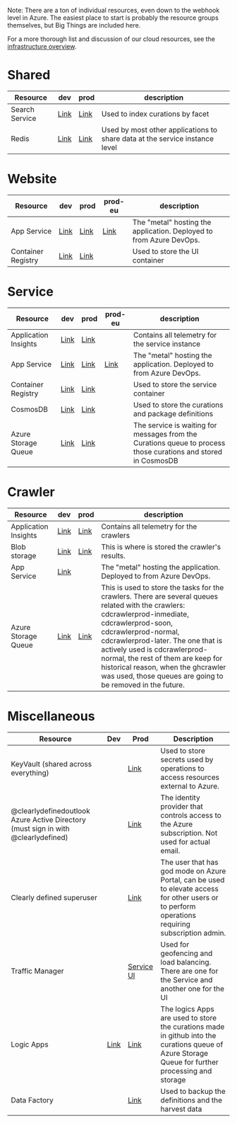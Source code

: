 Note: There are a ton of individual resources, even down to the webhook level in Azure. The easiest place to start is probably the resource groups themselves, but Big Things are included here.

For a more thorough list and discussion of our cloud resources, see the [infrastructure overview](./overview.md).

# Shared

| Resource | dev | prod | description
| -- | -- | -- | --
| Search Service | [Link](https://portal.azure.com/#@clearlydefinedoutlook.onmicrosoft.com/resource/subscriptions/e05584a1-ed97-4676-aec9-d82ba4c36c93/resourceGroups/clearlydefined-dev/providers/Microsoft.Search/searchServices/clearlydefined-dev/overview) | [Link](https://portal.azure.com/#@clearlydefinedoutlook.onmicrosoft.com/resource/subscriptions/e05584a1-ed97-4676-aec9-d82ba4c36c93/resourceGroups/clearlydefined-prod/providers/Microsoft.Search/searchServices/clearlydefinedprod/overview) | Used to index curations by facet
| Redis | [Link](https://portal.azure.com/#@clearlydefinedoutlook.onmicrosoft.com/resource/subscriptions/e05584a1-ed97-4676-aec9-d82ba4c36c93/resourceGroups/clearlydefined-dev/providers/Microsoft.Cache/Redis/clearlydefined-dev/overview) | [Link](https://portal.azure.com/#@clearlydefinedoutlook.onmicrosoft.com/resource/subscriptions/e05584a1-ed97-4676-aec9-d82ba4c36c93/resourceGroups/clearlydefined-prod/providers/Microsoft.Cache/Redis/clearlydefined-prod/overview)| Used by most other applications to share data at the service instance level

# Website
| Resource | dev | prod | prod-eu | description
| -- | -- | -- | -- | --
| App Service | [Link](https://portal.azure.com/#@clearlydefinedoutlook.onmicrosoft.com/resource/subscriptions/e05584a1-ed97-4676-aec9-d82ba4c36c93/resourceGroups/clearlydefined-dev/providers/Microsoft.Web/sites/clearlydefined-dev/appServices) |[Link](https://portal.azure.com/#@clearlydefinedoutlook.onmicrosoft.com/resource/subscriptions/e05584a1-ed97-4676-aec9-d82ba4c36c93/resourceGroups/clearlydefined-prod/providers/Microsoft.Web/sites/clearlydefined-prod/appServices) | [Link](https://portal.azure.com/#@clearlydefinedoutlook.onmicrosoft.com/resource/subscriptions/e05584a1-ed97-4676-aec9-d82ba4c36c93/resourceGroups/clearlydefined-prod-europe/providers/Microsoft.Web/sites/clearlydefined-prod-europe/appServices)| The "metal" hosting the application. Deployed to from Azure DevOps.
|Container Registry|[Link](https://portal.azure.com/#@clearlydefinedoutlook.onmicrosoft.com/resource/subscriptions/e05584a1-ed97-4676-aec9-d82ba4c36c93/resourceGroups/clearlydefined-dev/providers/Microsoft.ContainerRegistry/registries/clearlydefineddev2/overview)|[Link](https://portal.azure.com/#@clearlydefinedoutlook.onmicrosoft.com/resource/subscriptions/e05584a1-ed97-4676-aec9-d82ba4c36c93/resourceGroups/clearlydefined-prod/providers/Microsoft.ContainerRegistry/registries/clearlydefinedprod/overview)||Used to store the UI container


# Service

| Resource | dev | prod | prod-eu | description
| -- | -- | -- | -- | --
| Application Insights | [Link](https://portal.azure.com/#@clearlydefinedoutlook.onmicrosoft.com/resource/subscriptions/e05584a1-ed97-4676-aec9-d82ba4c36c93/resourceGroups/clearlydefined-dev/providers/Microsoft.Search/searchServices/clearlydefined-dev/overview) | [Link](https://portal.azure.com/#@clearlydefinedoutlook.onmicrosoft.com/resource/subscriptions/e05584a1-ed97-4676-aec9-d82ba4c36c93/resourceGroups/clearlydefined-prod/providers/microsoft.insights/components/clearlydefined-api-prod/overview)| | Contains all telemetry for the service instance
| App Service | [Link](https://portal.azure.com/#@clearlydefinedoutlook.onmicrosoft.com/resource/subscriptions/e05584a1-ed97-4676-aec9-d82ba4c36c93/resourceGroups/clearlydefined-dev/providers/Microsoft.Cache/Redis/clearlydefined-dev/overview) |[Link](https://portal.azure.com/#@clearlydefinedoutlook.onmicrosoft.com/resource/subscriptions/e05584a1-ed97-4676-aec9-d82ba4c36c93/resourceGroups/clearlydefined-prod/providers/Microsoft.Web/sites/clearlydefined-api-prod/appServices) | [Link](https://portal.azure.com/#@clearlydefinedoutlook.onmicrosoft.com/resource/subscriptions/e05584a1-ed97-4676-aec9-d82ba4c36c93/resourceGroups/clearlydefined-prod-europe/providers/Microsoft.Web/sites/clearlydefined-prod-europe/appServices)| The "metal" hosting the application. Deployed to from Azure DevOps.
|Container Registry|[Link](https://portal.azure.com/#@clearlydefinedoutlook.onmicrosoft.com/resource/subscriptions/e05584a1-ed97-4676-aec9-d82ba4c36c93/resourceGroups/clearlydefined-dev/providers/Microsoft.ContainerRegistry/registries/clearlydefineddev2/overview)|[Link](https://portal.azure.com/#@clearlydefinedoutlook.onmicrosoft.com/resource/subscriptions/e05584a1-ed97-4676-aec9-d82ba4c36c93/resourceGroups/clearlydefined-prod/providers/Microsoft.ContainerRegistry/registries/clearlydefinedprod/overview)||Used to store the service container
|CosmosDB|[Link](https://portal.azure.com/#@clearlydefinedoutlook.onmicrosoft.com/resource/subscriptions/e05584a1-ed97-4676-aec9-d82ba4c36c93/resourceGroups/clearlydefined-dev/providers/Microsoft.DocumentDb/databaseAccounts/clearlydefined-dev/overview)|[Link](https://portal.azure.com/#@clearlydefinedoutlook.onmicrosoft.com/resource/subscriptions/e05584a1-ed97-4676-aec9-d82ba4c36c93/resourceGroups/clearlydefined-prod/providers/Microsoft.DocumentDb/databaseAccounts/clearlydefined-prod/overview)||Used to store the curations and package definitions|
Azure Storage Queue|[Link](https://portal.azure.com/#@clearlydefinedoutlook.onmicrosoft.com/resource/subscriptions/e05584a1-ed97-4676-aec9-d82ba4c36c93/resourceGroups/clearlydefined-dev/providers/Microsoft.Storage/storageAccounts/clearlydefineddev/queueList)|[Link](https://portal.azure.com/#@clearlydefinedoutlook.onmicrosoft.com/resource/subscriptions/e05584a1-ed97-4676-aec9-d82ba4c36c93/resourceGroups/clearlydefined-prod/providers/Microsoft.Storage/storageAccounts/clearlydefinedprod/queueList)||The service is waiting for messages from the Curations queue to process those curations and stored in CosmosDB

# Crawler
| Resource | dev | prod | description|
| -- | -- | -- | --|
|Application Insights|[Link](https://portal.azure.com/#@clearlydefinedoutlook.onmicrosoft.com/resource/subscriptions/e05584a1-ed97-4676-aec9-d82ba4c36c93/resourceGroups/clearlydefined-dev/providers/microsoft.insights/components/cdcrawler-dev/overview)|[Link](https://portal.azure.com/#@clearlydefinedoutlook.onmicrosoft.com/resource/subscriptions/e05584a1-ed97-4676-aec9-d82ba4c36c93/resourceGroups/clearlydefined-prod/providers/microsoft.insights/components/cdcrawler-prod/overview)|Contains all telemetry for the crawlers|
|Blob storage|[Link](https://portal.azure.com/#@clearlydefinedoutlook.onmicrosoft.com/resource/subscriptions/e05584a1-ed97-4676-aec9-d82ba4c36c93/resourceGroups/clearlydefined-dev/providers/Microsoft.Storage/storageAccounts/clearlydefineddev/containersList)|[Link](https://portal.azure.com/#blade/Microsoft_Azure_Storage/ContainerMenuBlade/overview/storageAccountId/%2Fsubscriptions%2Fe05584a1-ed97-4676-aec9-d82ba4c36c93%2FresourceGroups%2Fclearlydefined-prod%2Fproviders%2FMicrosoft.Storage%2FstorageAccounts%2Fclearlydefinedprod/path/production/etag/%220x8D57AEC796DE02A%22)|This is where is stored the crawler's results. |
|App Service|[Link](https://portal.azure.com/#@clearlydefinedoutlook.onmicrosoft.com/resource/subscriptions/e05584a1-ed97-4676-aec9-d82ba4c36c93/resourceGroups/clearlydefined-dev/providers/Microsoft.Web/sites/cdcrawler-dev/appServices)||The "metal" hosting the application. Deployed to from Azure DevOps.
|Azure Storage Queue|[Link](https://portal.azure.com/#@clearlydefinedoutlook.onmicrosoft.com/resource/subscriptions/e05584a1-ed97-4676-aec9-d82ba4c36c93/resourceGroups/clearlydefined-dev/providers/Microsoft.Storage/storageAccounts/clearlydefineddev/queueList)|[Link](https://portal.azure.com/#@clearlydefinedoutlook.onmicrosoft.com/resource/subscriptions/e05584a1-ed97-4676-aec9-d82ba4c36c93/resourceGroups/clearlydefined-prod/providers/Microsoft.Storage/storageAccounts/clearlydefinedprod/queueList)|This is used to store the tasks for the crawlers. There are several queues related with the crawlers: cdcrawlerprod-inmediate, cdcrawlerprod-soon, cdcrawlerprod-normal, cdcrawlerprod-later. The one that is actively used is cdcrawlerprod-normal, the rest of them are keep for historical reason, when the ghcrawler was used, those queues are going to be removed in the future.

# Miscellaneous

| Resource | Dev | Prod | Description | 
| -- | -- |-- | -- |
| KeyVault (shared across everything)| | [Link](https://portal.azure.com/#@clearlydefinedoutlook.onmicrosoft.com/resource/subscriptions/e05584a1-ed97-4676-aec9-d82ba4c36c93/resourceGroups/clearlydefined-dev/providers/Microsoft.KeyVault/vaults/clearlydefined/secrets)| Used to store secrets used by operations to access resources external to Azure.
| @clearlydefinedoutlook Azure Active Directory (must sign in with @clearlydefined)||[Link](https://portal.azure.com/#blade/Microsoft_AAD_IAM/UsersManagementMenuBlade/AllUsers)| The identity provider that controls access to the Azure subscription. Not used for actual email.
| Clearly defined superuser || [Link](https://portal.azure.com/#blade/Microsoft_AAD_IAM/UserDetailsMenuBlade/Profile/userId/e520b2ff-7ae5-4a3f-9f7f-2183a8c068fa/adminUnitObjectId/) | The user that has god mode on Azure Portal, can be used to elevate access for other users or to perform operations requiring subscription admin.
|Traffic Manager||[Service](https://portal.azure.com/#@clearlydefinedoutlook.onmicrosoft.com/resource/subscriptions/e05584a1-ed97-4676-aec9-d82ba4c36c93/resourceGroups/clearlydefined-prod/providers/Microsoft.Network/trafficmanagerprofiles/clearlydefined-api-prod/overview)   [UI](https://portal.azure.com/#@clearlydefinedoutlook.onmicrosoft.com/resource/subscriptions/e05584a1-ed97-4676-aec9-d82ba4c36c93/resourceGroups/clearlydefined-prod/providers/Microsoft.Network/trafficmanagerprofiles/clearlydefined-prod/overview)|Used for geofencing and load balancing. There are one for the Service and another one for the UI|
Logic Apps|[Link](https://portal.azure.com/#@clearlydefinedoutlook.onmicrosoft.com/resource/subscriptions/e05584a1-ed97-4676-aec9-d82ba4c36c93/resourceGroups/clearlydefined-dev/providers/Microsoft.Logic/workflows/curation-dev-webhook/logicApp)|[Link](https://portal.azure.com/#@clearlydefinedoutlook.onmicrosoft.com/resource/subscriptions/e05584a1-ed97-4676-aec9-d82ba4c36c93/resourceGroups/clearlydefined-prod/providers/Microsoft.Logic/workflows/curation-prod-webhook/logicApp)|The logics Apps are used to store the curations made in github into the curations queue of Azure Storage Queue for further processing and storage
Data Factory||[Link](https://portal.azure.com/#blade/HubsExtension/BrowseResource/resourceType/Microsoft.DataFactory%2FdataFactories)| Used to backup the definitions and the harvest data

